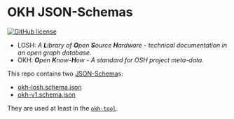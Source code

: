 <!--
SPDX-FileCopyrightText: 2021 Robin Vobruba <hoijui.quaero@gmail.com>

SPDX-License-Identifier: CC0-1.0
-->

# OKH JSON-Schemas

[![GitHub license](
    https://img.shields.io/github/license/OPEN-NEXT/LOSH-OKH-JSON-Schemas.svg?style=flat)](
    ../../LICENSES/AGPL-3.0-or-later.txt)

* LOSH: _A **L**ibrary of **O**pen **S**ource **H**ardware -
  technical documentation in an open graph database._
* OKH: _**O**pen **K**now-**H**ow - A standard for OSH project meta-data._

This repo contains two [JSON-Schema](https://json-schema.org)s:

* [okh-losh.schema.json](okh-losh.schema.json)
* [okh-v1.schema.json](okh-v1.schema.json)

They are used at least in the [`okh-tool`](https://github.com/OPEN-NEXT/LOSH-OKH-tool).
